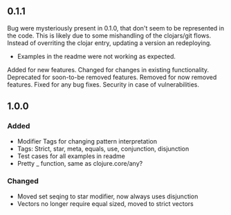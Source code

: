 ## 0.1.1

Bug were mysteriously present in 0.1.0, that don't seem to be represented in the code. This is likely due to some mishandling of the clojars/git flows. Instead of overriting the clojar entry, updating a version an redeploying.

- Examples in the readme were not working as expected.

Added for new features.
Changed for changes in existing functionality.
Deprecated for soon-to-be removed features.
Removed for now removed features.
Fixed for any bug fixes.
Security in case of vulnerabilities.

## 1.0.0
### Added
- Modifier Tags for changing pattern interpretation
- Tags: Strict, star, meta, equals, use, conjunction, disjunction
- Test cases for all examples in readme
- Pretty _ function, same as clojure.core/any?

### Changed
- Moved set seqing to star modifier, now always uses disjunction
- Vectors no longer require equal sized, moved to strict vectors
